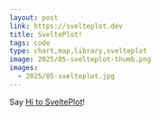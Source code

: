 ```yaml
---
layout: post
link: https://svelteplot.dev
title: SveltePlot!
tags: code
type: chart,map,library,svelteplot
image: 2025/05-svelteplot-thumb.png
images: 
  - 2025/05-svelteplot.jpg
---
```


Say [Hi to SveltePlot](https://www.vis4.net/blog/2025/05/hello-svelteplot/)!